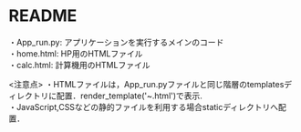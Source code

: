 # README
・App_run.py: アプリケーションを実行するメインのコード  
・home.html: HP用のHTMLファイル  
・calc.html: 計算機用のHTMLファイル  

<注意点>
・HTMLファイルは，App_run.pyファイルと同じ階層のtemplatesディレクトリに配置．render_template('~.html')で表示.   
・JavaScript,CSSなどの静的ファイルを利用する場合staticディレクトリへ配置．
